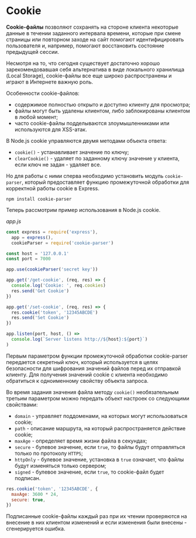 # Cookie

**Cookie-файлы** позволяют сохранять на стороне клиента некоторые данные в течении заданного интервала времени, которые при смене страницы или повторном заходе на сайт помогают идентифицировать пользователя и, например, помогают восстановить состояние предыдущей сессии.

Несмотря на то, что сегодня существует достаточно хорошо зарекомендовавшая себя альтернатива в виде локального хранилища (Local Storage), cookie-файлы все еще широко распространены и играют в Интернете важную роль.

Особенности cookie-файлов:

- содержимое полностью открыто и доступно клиенту для просмотра;
- файлы могут быть удалены клиентом, либо заблокированы клиентом в любой момент;
- часто cookie-файлы подделываются злоумышленниками или используются для XSS-атак.

В Node.js cookie управляются двумя методами объекта ответа:

- `cookie()` - устанавливает значение по ключу;
- `clearCookie()` - удаляет по заданному ключу значение у клиента, если ключ не задан - удаляет все.

Но для работы с ними сперва необходимо установить модуль `cookie-parser`, который предоставляет функцию промежуточной обработки для корректной работы cookie в Express.

```
npm install cookie-parser
```

Теперь рассмотрим пример использования в Node.js cookie.

_app.js_

```js
const express = require('express'),
  app = express(),
  cookieParser = require('cookie-parser')

const host = '127.0.0.1'
const port = 7000

app.use(cookieParser('secret key'))

app.get('/get-cookie', (req, res) => {
  console.log('Cookie: ', req.cookies)
  res.send('Get Cookie')
})

app.get('/set-cookie', (req, res) => {
  res.cookie('token', '12345ABCDE')
  res.send('Set Cookie')
})

app.listen(port, host, () =>
  console.log(`Server listens http://${host}:${port}`)
)
```

Первым параметром функции промежуточной обработки cookie-parser передается секретный ключ, который используется в целях безопасности для шифрования значений файлов перед их отправкой клиенту. Для получения значений cookie с клиента необходимо обратиться к одноименному свойству объекта запроса.

Во время задания значения файла методу `cookie()` необязательным третьим параметром можно передать объект настроек со следующими свойствами:

- `domain` - управляет поддоменами, на которых могут использоваться cookie;
- `path` - описание маршрута, на который распространяется действие cookie;
- `maxAge` - определяет время жизни файла в секундах;
- `secure` - булевое значение, если `true`, то файлы будут отправляться только по протоколу `HTTPS`;
- `httpOnly` - булевое значение, установка в `true` означает, что файлы будут изменяться только сервером;
- `signed` - булевое значение, если `true`, то cookie-файл будет подписан.

```js
res.cookie('token', '12345ABCDE', {
  maxAge: 3600 * 24,
  secure: true,
})
```

Подписанные cookie-файлы каждый раз при их чтении проверяются на внесение в них клиентом изменений и если изменения были внесены - сгенерируется ошибка.
